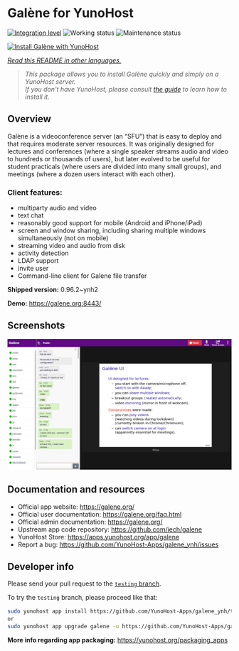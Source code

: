 <!--
N.B.: This README was automatically generated by <https://github.com/YunoHost/apps/tree/master/tools/readme_generator>
It shall NOT be edited by hand.
-->

# Galène for YunoHost

[![Integration level](https://apps.yunohost.org/badge/integration/galene)](https://ci-apps.yunohost.org/ci/apps/galene/)
![Working status](https://apps.yunohost.org/badge/state/galene)
![Maintenance status](https://apps.yunohost.org/badge/maintained/galene)

[![Install Galène with YunoHost](https://install-app.yunohost.org/install-with-yunohost.svg)](https://install-app.yunohost.org/?app=galene)

*[Read this README in other languages.](./ALL_README.md)*

> *This package allows you to install Galène quickly and simply on a YunoHost server.*  
> *If you don't have YunoHost, please consult [the guide](https://yunohost.org/install) to learn how to install it.*

## Overview

Galène is a videoconference server (an “SFU”) that is easy to deploy and that requires moderate server resources. It was originally designed for lectures and conferences (where a single speaker streams audio and video to hundreds or thousands of users), but later evolved to be useful for student practicals (where users are divided into many small groups), and meetings (where a dozen users interact with each other).

### Client features:

- multiparty audio and video
- text chat
- reasonably good support for mobile (Android and iPhone/iPad)
- screen and window sharing, including sharing multiple windows simultaneously (not on mobile)
- streaming video and audio from disk
- activity detection
- LDAP support
- invite user
- Command-line client for Galene file transfer


**Shipped version:** 0.96.2~ynh2

**Demo:** <https://galene.org:8443/>

## Screenshots

![Screenshot of Galène](./doc/screenshots/screenshot.png)

## Documentation and resources

- Official app website: <https://galene.org/>
- Official user documentation: <https://galene.org/faq.html>
- Official admin documentation: <https://galene.org/>
- Upstream app code repository: <https://github.com/jech/galene>
- YunoHost Store: <https://apps.yunohost.org/app/galene>
- Report a bug: <https://github.com/YunoHost-Apps/galene_ynh/issues>

## Developer info

Please send your pull request to the [`testing` branch](https://github.com/YunoHost-Apps/galene_ynh/tree/testing).

To try the `testing` branch, please proceed like that:

```bash
sudo yunohost app install https://github.com/YunoHost-Apps/galene_ynh/tree/testing --debug
or
sudo yunohost app upgrade galene -u https://github.com/YunoHost-Apps/galene_ynh/tree/testing --debug
```

**More info regarding app packaging:** <https://yunohost.org/packaging_apps>
